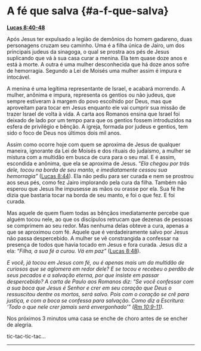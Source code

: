 # A fé que salva {#a-f-que-salva}

[**Lucas 8:40-48**](http://bibliaonline.com.br/acf/lc/8/40-48)

Após Jesus ter expulsado a legião de demônios do homem gadareno, duas personagens cruzam seu caminho. Uma é a filha única de Jairo, um dos principais judeus da sinagoga, o qual se prostra aos pés de Jesus suplicando que vá à sua casa curar a menina. Ela tem quase doze anos e está à morte. A outra é uma mulher desconhecida que há doze anos sofre de hemorragia. Segundo a Lei de Moisés uma mulher assim é impura e intocável.

A menina é uma legítima representante de Israel, e acabará morrendo. A mulher, anônima e impura, representa os gentios ou não judeus, que sempre estiveram à margem do povo escolhido por Deus, mas que aproveitam para tocar em Jesus enquanto ele vai cumprir sua missão de trazer Israel de volta à vida. A carta aos Romanos ensina que Israel foi deixado de lado por um tempo para que os gentios fossem introduzidos na esfera de privilégio e bênção. A igreja, formada por judeus e gentios, tem sido o foco de Deus nos últimos dois mil anos.

Assim como ocorre hoje com quem se aproxima de Jesus de qualquer maneira, ignorante da Lei de Moisés e dos rituais do judaísmo, a mulher se mistura com a multidão em busca de cura para o seu mal. E é assim, escondida e anônima, que ela se aproxima de Jesus. “_Ela chegou por trás dele, tocou na borda de seu manto, e imediatamente cessou sua hemorragia”_ ([Lucas 8:44](http://bibliaonline.com.br/acf/lc/8/44)). Ela não pediu para ser curada e nem se prostrou aos seus pés, como fez Jairo implorando pela cura da filha. Também não esperou que Jesus lhe impusesse as mãos ou orasse por ela. Sua fé lhe dizia que bastaria tocar na borda de seu manto, e foi o que fez. E foi curada.

Mas aquele de quem fluem todas as bênçãos imediatamente percebe que alguém tocou nele, ao que os discípulos retrucam que dezenas de pessoas se comprimem ao seu redor. Mas nenhuma delas obteve a cura, apenas a que se aproximou com fé. Aquele que é verdadeiramente salvo por Jesus não passa despercebido. A mulher se vê constrangida a confessar na presença de todos que havia tocado em Jesus e fora curada. Jesus diz a ela: “_Filha, a sua fé a curou. Vá em paz”_ ([Lucas 8:48](http://bibliaonline.com.br/acf/lc/8/48)).

_E você, já tocou em Jesus com fé, ou é apenas mais um da multidão de curiosos que se aglomera em redor dele? E se tocou e recebeu o perdão de seus pecados e a salvação eterna, por que insiste em passar despercebido? A carta de Paulo aos Romanos diz: “Se você confessar com a sua boca que Jesus é Senhor e crer em seu coração que Deus o ressuscitou dentre os mortos, será salvo. Pois com o coração se crê para justiça, e com a boca se confessa para salvação. Como diz a Escritura: ‘Todo o que nele crer jamais será envergonhado’” (_[_Rm 10:9-11_](http://bibliaonline.com.br/acf/rm/10/9-11)_)._

Nos próximos 3 minutos uma casa se enche de choro antes de se encher de alegria.

tic-tac-tic-tac...

*****